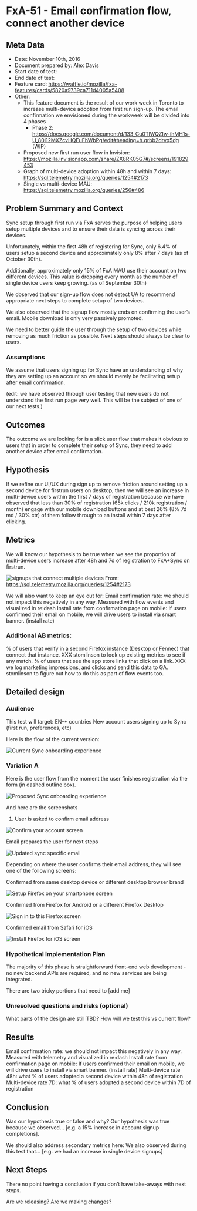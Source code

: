 # FxA-51 - Email confirmation flow, connect another device

## Meta Data

* Date: November 10th, 2016
* Document prepared by: Alex Davis
* Start date of test:
* End date of test:  
* Feature card: https://waffle.io/mozilla/fxa-features/cards/5820a9739ca711d4005a5408
* Other:
  * This feature document is the result of our work week in Toronto to increase multi-device adoption from first run sign-up. The email confirmation we envisioned during the workweek will be divided into 4 phases
    * Phase 2: https://docs.google.com/document/d/133_Cu0TlWQZIw-ihMH1s-U_80I12MXZcvHQEuFhWbPg/edit#heading=h.qrbb2drvq5dg (WIP)
  * Proposed new first run user flow in Invision: https://mozilla.invisionapp.com/share/ZX8RK05G7#/screens/191829453
  * Graph of multi-device adoption within 48h and within 7 days: https://sql.telemetry.mozilla.org/queries/1254#2173
  * Single vs multi-device MAU: https://sql.telemetry.mozilla.org/queries/256#486

## Problem Summary and Context
Sync setup through first run via FxA serves the purpose of helping users setup multiple devices and to ensure their data is syncing across their devices.

Unfortunately, within the first 48h of registering for Sync, only 6.4% of users setup a second device and approximately only 8% after 7 days (as of October 30th).

Additionally, approximately only 15% of FxA MAU use their account on two different devices. This value is dropping every month as the number of single device users keep growing. (as of September 30th)

We observed that our sign-up flow does not detect UA to recommend appropriate next steps to complete setup of two devices.

We also observed that the signup flow mostly ends on confirming the user’s email. Mobile download is only very passively promoted.

We need to better guide the user through the setup of two devices while removing as much friction as possible. Next steps should always be clear to users.

### Assumptions
We assume that users signing up for Sync have an understanding of why they are setting up an account so we should merely be facilitating setup after email confirmation.

(edit: we have observed through user testing that new users do not understand the first run page very well. This will be the subject of one of our next tests.)

## Outcomes
The outcome we are looking for is a slick user flow that makes it obvious to users that in order to complete their setup of Sync, they need to add another device after email confirmation.

## Hypothesis
If we refine our UI/UX during sign up to remove friction around setting up a second device for firstrun users on desktop, then we will see an increase in multi-device users within the first 7 days of registration because we have observed that less than 30% of registration (65k clicks / 210k registration / month) engage with our mobile download buttons and at best 26% (8% 7d md / 30% ctr) of them follow through to an install within 7 days after clicking.

## Metrics
We will know our hypothesis to be true when we see the proportion of multi-device users increase after 48h and 7d of registration to FxA+Sync on firstrun.

![signups that connect multiple devices](signups-connect-multiple-devices.png)
From: https://sql.telemetry.mozilla.org/queries/1254#2173

We will also want to keep an eye out for:
Email confirmation rate: we should not impact this negatively in any way.
Measured with flow events and visualized in re:dash
Install rate from confirmation page on mobile: If users confirmed their email on mobile, we will drive users to install via smart banner. (install rate)


### Additional AB metrics:
% of users that verify in a second Firefox instance (Desktop or Fennec) that connect that instance. XXX stomlinson to look up existing metrics to see if any match.
% of users that see the app store links that click on a link. XXX we log marketing impressions, and clicks and send this data to GA. stomlinson to figure out how to do this as part of flow events too.



## Detailed design
### Audience
This test will target:
EN-* countries
New account users signing up to Sync (first run, preferences, etc)


Here is the flow of the current version:

![Current Sync onboarding experience](current-sync-onboarding.png)

### Variation A
Here is the user flow from the moment the user finishes registration via the form (in dashed outline box).

![Proposed Sync onboarding experience](proposed-sync-onboarding.png)

And here are the screenshots

1. User is asked to confirm email address

![Confirm your account screen](confirm-your-account.png)

Email prepares the user for next steps

![Updated sync specific email](ready-set-sync-email.png)

Depending on where the user confirms their email address, they will see one of the following screens:

Confirmed from same desktop device or different desktop browser brand

![Setup Firefox on your smartphone screen](setup-firefox-on-smartphone.png)

Confirmed from Firefox for Android or a different Firefox Desktop

![Sign in to this Firefox screen](signin-this-firefox.png)

Confirmed email from Safari for iOS

![Install Firefox for iOS screen](install-firefox-ios.png)

### Hypothetical Implementation Plan
The majority of this phase is straightforward front-end web development - no new backend APIs are required, and no new services are being integrated.

There are two tricky portions that need to [add me]

### Unresolved questions and risks (optional)
What parts of the design are still TBD?
How will we test this vs current flow?



## Results
Email confirmation rate: we should not impact this negatively in any way.
Measured with telemetry and visualized in re:dash
Install rate from confirmation page on mobile: If users confirmed their email on mobile, we will drive users to install via smart banner. (install rate)
Multi-device rate 48h: what % of users adopted a second device within 48h of registration
Multi-device rate 7D: what % of users adopted a second device within 7D of registration




## Conclusion
Was our hypothesis true or false and why?
Our hypothesis was true because we observed... [e.g. a 15% increase in account signup completions].

We should also address secondary metrics here:
We also observed during this test that…  [e.g. we had an increase in single device signups]

## Next Steps
There no point having a conclusion if you don’t have take-aways with next steps.

Are we releasing? Are we making changes?
